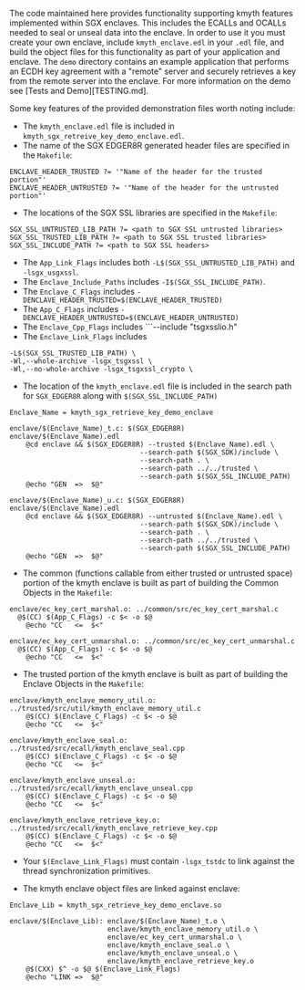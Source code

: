 The code maintained here provides functionality supporting kmyth
features implemented within SGX enclaves. This includes the ECALLs and
OCALLs needed to seal or unseal data into the enclave. In order to use
it you must create your own enclave, include ```kmyth_enclave.edl```
in your ```.edl``` file, and build the object files for this
functionality as part of your application and enclave. The ```demo```
directory contains an example application that performs an ECDH key
agreement with a "remote" server and securely retrieves a key from the
remote server into the enclave. For more information on the demo see
[Tests and Demo][TESTING.md].

Some key features of the provided demonstration files worth noting include:
* The ```kmyth_enclave.edl``` file is included in
  ```kmyth_sgx_retreive_key_demo_enclave.edl```.
* The name of the SGX EDGER8R generated header files are specified
  in the ```Makefile```:
```
ENCLAVE_HEADER_TRUSTED ?= '"Name of the header for the trusted portion"'
ENCLAVE_HEADER_UNTRUSTED ?= '"Name of the header for the untrusted portion"'
```
* The locations of the SGX SSL libraries are specified in the ```Makefile```:
```
SGX_SSL_UNTRUSTED_LIB_PATH ?= <path to SGX SSL untrusted libraries>
SGX_SSL_TRUSTED_LIB_PATH ?= <path to SGX SSL trusted libraries>
SGX_SSL_INCLUDE_PATH ?= <path to SGX SSL headers>
```
* The ```App_Link_Flags``` includes both ```-L$(SGX_SSL_UNTRUSTED_LIB_PATH)```
  and ```-lsgx_usgxssl```.
* The ```Enclave_Include_Paths``` includes ```-I$(SGX_SSL_INCLUDE_PATH)```.
* The ```Enclave_C_Flags``` includes
  ```-DENCLAVE_HEADER_TRUSTED=$(ENCLAVE_HEADER_TRUSTED)```
* The ```App_C_Flags``` includes
  ```-DENCLAVE_HEADER_UNTRUSTED=$(ENCLAVE_HEADER_UNTRUSTED)```
* The ```Enclave_Cpp_Flags``` includes ```--include "tsgxsslio.h"
* The ```Enclave_Link_Flags``` includes
```
-L$(SGX_SSL_TRUSTED_LIB_PATH) \
-Wl,--whole-archive -lsgx_tsgxssl \
-Wl,--no-whole-archive -lsgx_tsgxssl_crypto \
```
* The location of the ```kmyth_enclave.edl``` file is included in the search
  path for ```SGX_EDGER8R``` along with ```$(SGX_SSL_INCLUDE_PATH)```
```
Enclave_Name = kmyth_sgx_retrieve_key_demo_enclave
```
```
enclave/$(Enclave_Name)_t.c: $(SGX_EDGER8R) enclave/$(Enclave_Name).edl
	@cd enclave && $(SGX_EDGER8R) --trusted $(Enclave_Name).edl \
                                --search-path $(SGX_SDK)/include \
                                --search-path . \
                                --search-path ../../trusted \
                                --search-path $(SGX_SSL_INCLUDE_PATH)
	@echo "GEN  =>  $@"
```
```
enclave/$(Enclave_Name)_u.c: $(SGX_EDGER8R) enclave/$(Enclave_Name).edl
	@cd enclave && $(SGX_EDGER8R) --untrusted $(Enclave_Name).edl \
                                --search-path $(SGX_SDK)/include \
                                --search-path . \
                                --search-path ../../trusted \
                                --search-path $(SGX_SSL_INCLUDE_PATH)
	@echo "GEN  =>  $@"
```
* The common (functions callable from either trusted or untrusted space)
  portion of the kmyth enclave is built as part of building the
  Common Objects in the ```Makefile```:
```
enclave/ec_key_cert_marshal.o: ../common/src/ec_key_cert_marshal.c
  @$(CC) $(App_C_Flags) -c $< -o $@
	@echo "CC   <=  $<"

enclave/ec_key_cert_unmarshal.o: ../common/src/ec_key_cert_unmarshal.c
  @$(CC) $(App_C_Flags) -c $< -o $@
	@echo "CC   <=  $<"
```
* The trusted portion of the kmyth enclave is built as part of building the
  Enclave Objects in the ```Makefile```:
```
enclave/kmyth_enclave_memory_util.o: ../trusted/src/util/kmyth_enclave_memory_util.c
	@$(CC) $(Enclave_C_Flags) -c $< -o $@
	@echo "CC   <=  $<"

enclave/kmyth_enclave_seal.o: ../trusted/src/ecall/kmyth_enclave_seal.cpp
	@$(CC) $(Enclave_C_Flags) -c $< -o $@
	@echo "CC   <=  $<"

enclave/kmyth_enclave_unseal.o: ../trusted/src/ecall/kmyth_enclave_unseal.cpp
	@$(CC) $(Enclave_C_Flags) -c $< -o $@
	@echo "CC   <=  $<"

enclave/kmyth_enclave_retrieve_key.o: ../trusted/src/ecall/kmyth_enclave_retrieve_key.cpp
	@$(CC) $(Enclave_C_Flags) -c $< -o $@
	@echo "CC   <=  $<"

```
* Your ```$(Enclave_Link_Flags)``` must contain ```-lsgx_tstdc``` to link against the thread synchronization primitives.

* The kmyth enclave object files are linked against enclave:

```
Enclave_Lib = kmyth_sgx_retrieve_key_demo_enclave.so
```
```
enclave/$(Enclave_Lib): enclave/$(Enclave_Name)_t.o \
                        enclave/kmyth_enclave_memory_util.o \
                        enclave/ec_key_cert_unmarshal.o \
                        enclave/kmyth_enclave_seal.o \
                        enclave/kmyth_enclave_unseal.o \
                        enclave/kmyth_enclave_retrieve_key.o
	@$(CXX) $^ -o $@ $(Enclave_Link_Flags)
	@echo "LINK =>  $@"
```
